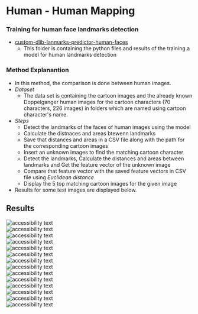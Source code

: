 # Human - Human Mapping #

### Training for human face landmarks detection ###

  * [custom-dlib-lanmarks-predictor-human-faces](https://github.com/PrasadM96/Doppelganger-Cartoon-CO425/tree/main/custom-dlib-lanmarks-predictor-human-faces)
    * This folder is containing the python files and results of the training a model for human landmarks detection
    
    
 ### Method Explanantion ###
  * In this method, the comparison is done between human images.
  * _Dataset_
    * The data set is containing the cartoon images and the already known Doppelganger human images for the cartoon characters (70 characters, 226 images) in folders which are 
    named using cartoon character's name.
  * _Steps_
    * Detect the landmarks of the faces of human images using the model
    * Calculate the distnaces and areas btewenn landmarks
    * Save that distances and areas in a CSV file along with the path for the corresponding cartoon images 
    * Insert an unknown images to find the matching cartoon character
    * Detect the landmarks, Calculate the distances and areas between landmarks and Get the feature vector of the unknown image
    * Compare that feature vector with the saved feature vectors in CSV file using _Euclidean distance_
    * Display the 5 top matching cartoon images for the given image
  * Results for some test  images are displayed below.
      
## Results ##

<div>
<img src="https://github.com/PrasadM96/Doppelganger-Cartoon-CO425/blob/main/custom-dlib-shape-predictor-human-human-mappring/Test%20images/alice.jpg" min-width="300" alt="accessibility text">
<div>
<div>
<img src="https://github.com/PrasadM96/Doppelganger-Cartoon-CO425/blob/main/custom-dlib-shape-predictor-human-human-mappring/Test%20images/elarstic.jpg" min-width="300" alt="accessibility text">
<div>
<div>
<img src="https://github.com/PrasadM96/Doppelganger-Cartoon-CO425/blob/main/custom-dlib-shape-predictor-human-human-mappring/Test%20images/eric.jpg" min-width="300" alt="accessibility text">
<div>
<div>
<img src="https://github.com/PrasadM96/Doppelganger-Cartoon-CO425/blob/main/custom-dlib-shape-predictor-human-human-mappring/Test%20images/flynn.jpg" min-width="300" alt="accessibility text">
<div>
<div>
<img src="https://github.com/PrasadM96/Doppelganger-Cartoon-CO425/blob/main/custom-dlib-shape-predictor-human-human-mappring/Test%20images/hans.jpg" min-width="300" alt="accessibility text">
<div>
<div>
<img src="https://github.com/PrasadM96/Doppelganger-Cartoon-CO425/blob/main/custom-dlib-shape-predictor-human-human-mappring/Test%20images/hiccup.jpg" min-width="300" alt="accessibility text">
<div>
<div>
<img src="https://github.com/PrasadM96/Doppelganger-Cartoon-CO425/blob/main/custom-dlib-shape-predictor-human-human-mappring/Test%20images/hiro.jpg" min-width="300" alt="accessibility text">
<div>
<div>
<img src="https://github.com/PrasadM96/Doppelganger-Cartoon-CO425/blob/main/custom-dlib-shape-predictor-human-human-mappring/Test%20images/images.jpg" min-width="300" alt="accessibility text">
<div> 
<div>
<img src="https://github.com/PrasadM96/Doppelganger-Cartoon-CO425/blob/main/custom-dlib-shape-predictor-human-human-mappring/Test%20images/jackfrost_2.jpg" min-width="300" alt="accessibility text">
<div> 
<div>
<img src="https://github.com/PrasadM96/Doppelganger-Cartoon-CO425/blob/main/custom-dlib-shape-predictor-human-human-mappring/Test%20images/rapunzel.jpg" min-width="300" alt="accessibility text">
<div> 
<div>
<img src="https://github.com/PrasadM96/Doppelganger-Cartoon-CO425/blob/main/custom-dlib-shape-predictor-human-human-mappring/Test%20images/sid.jpg" min-width="300" alt="accessibility text">
<div>
 <div>
<img src="https://github.com/PrasadM96/Doppelganger-Cartoon-CO425/blob/main/custom-dlib-shape-predictor-human-human-mappring/Test%20images/slivermist.jpg" min-width="300" alt="accessibility text">
<div> 
<div>
<img src="https://github.com/PrasadM96/Doppelganger-Cartoon-CO425/blob/main/custom-dlib-shape-predictor-human-human-mappring/Test%20images/snow.jpg" min-width="300" alt="accessibility text">
<div>
<div>
<img src="https://github.com/PrasadM96/Doppelganger-Cartoon-CO425/blob/main/custom-dlib-shape-predictor-human-human-mappring/Test%20images/snow.jpg" min-width="300" alt="accessibility text">
<div>
